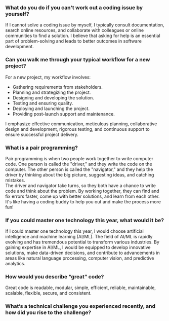 ### What do you do if you can't work out a coding issue by yourself?
If I cannot solve a coding issue by myself, I typically consult documentation, search online resources, and collaborate with colleagues or online communities to find a solution. I believe that asking for help is an essential part of problem-solving and leads to better outcomes in software development.

### Can you walk me through your typical workflow for a new project?
For a new project, my workflow involves:

* Gathering requirements from stakeholders.
* Planning and strategizing the project.
* Designing and developing the solution.
* Testing and ensuring quality.
* Deploying and launching the project.
* Providing post-launch support and maintenance.

I emphasize effective communication, meticulous planning, collaborative design and development, rigorous testing, and continuous support to ensure successful project delivery.

### What is a pair programming?
Pair programming is when two people work together to write computer code. One person is called the "driver," and they write the code on the computer. The other person is called the "navigator," and they help the driver by thinking about the big picture, suggesting ideas, and catching mistakes.<br>
The driver and navigator take turns, so they both have a chance to write code and think about the problem. By working together, they can find and fix errors faster, come up with better solutions, and learn from each other. It's like having a coding buddy to help you out and make the process more fun!

### If you could master one technology this year, what would it be?
If I could master one technology this year, I would choose artificial intelligence and machine learning (AI/ML). The field of AI/ML is rapidly evolving and has tremendous potential to transform various industries. By gaining expertise in AI/ML, I would be equipped to develop innovative solutions, make data-driven decisions, and contribute to advancements in areas like natural language processing, computer vision, and predictive analytics.

### How would you describe “great” code?
Great code is readable, modular, simple, efficient, reliable, maintainable, scalable, flexible, secure, and consistent.

### What’s a technical challenge you experienced recently, and how did you rise to the challenge? 



